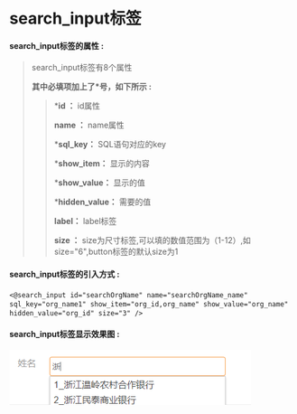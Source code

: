 # search\_input**标签**

#### search\_input**标签的属性 :**

> search\_input标签有8个属性
>
> **其中必填项加上了\*号，如下所示 :**
>
> > \***id ：** id属性
> >
> > **name ：** name属性
> >
> > \***sql\_key：** SQL语句对应的key
> >
> > \***show\_item：** 显示的内容
> >
> > \***show\_value：** 显示的值
> >
> > \***hidden\_value：** 需要的值
> >
> > **label：** label标签
> >
> > **size ：** size为尺寸标签,可以填的数值范围为（1-12）,如size="6",button标签的默认size为1

#### search\_input标签的引入方式 :

```
<@search_input id="searchOrgName" name="searchOrgName_name" sql_key="org_name1" show_item="org_id,org_name" show_value="org_name" hidden_value="org_id" size="3" />
```

#### search\_input标签显示效果图 :

![](/assets/search_input.png)

